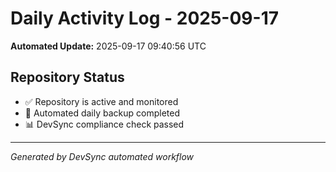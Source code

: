 # Daily Activity Log - 2025-09-17

**Automated Update:** 2025-09-17 09:40:56 UTC

## Repository Status
- ✅ Repository is active and monitored
- 🔄 Automated daily backup completed
- 📊 DevSync compliance check passed

---
*Generated by DevSync automated workflow*
